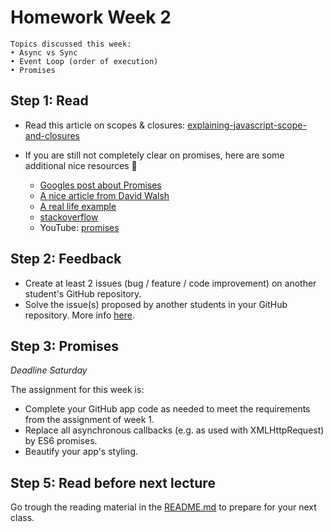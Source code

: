 # Homework Week 2

```
Topics discussed this week:
• Async vs Sync
• Event Loop (order of execution)
• Promises
```

## Step 1: Read

- Read this article on scopes & closures: [explaining-javascript-scope-and-closures](https://robertnyman.com/2008/10/09/explaining-javascript-scope-and-closures/)

- If you are still not completely clear on promises, here are some additional nice resources :ring:

    - [Googles post about Promises](https://developers.google.com/web/fundamentals/getting-started/primers/promises)
    - [A nice article from David Walsh](https://davidwalsh.name/promises)
    - [A real life example](https://github.com/mdn/js-examples/blob/master/promises-test/index.html)
    - [stackoverflow](http://stackoverflow.com/questions/13343340/calling-an-asynchronous-function-within-a-for-loop-in-javascript)
    - YouTube: [promises](https://www.youtube.com/watch?v=WBupia9oidU)


## Step 2: Feedback

- Create at least 2 issues (bug / feature / code improvement) on another student's GitHub repository.
- Solve the issue(s) proposed by another students in your GitHub repository. More info [here](https://hackyourfuture.slack.com/files/michahell/F31BX1XT6/Merging_a_local_branch_into_master).

## Step 3: Promises

_Deadline Saturday_

The assignment for this week is:

- Complete your GitHub app code as needed to meet the requirements from the assignment of week 1.
- Replace all asynchronous callbacks (e.g. as used with XMLHttpRequest) by ES6 promises.
- Beautify your app's styling.

## Step 5: Read before next lecture

Go trough the reading material in the [README.md](/Week3/README.md) to prepare for your next class.

